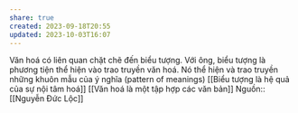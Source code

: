 ```yaml
---
share: true
created: 2023-09-18T20:55
updated: 2023-10-03T16:07
---
```

Văn hoá có liên quan chặt chẽ đến biểu tượng. Với ông, biểu tượng là phương tiện thể hiện vào trao truyền văn hoá. Nó thể hiện và trao truyền những khuôn mẫu của ý nghĩa (pattern of meanings) 
[[Biểu tượng là hệ quả của sự nội tâm hoá]]
[[Văn hoá là một tập hợp các văn bản]]
Nguồn:: [[Nguyễn Đức Lộc]]